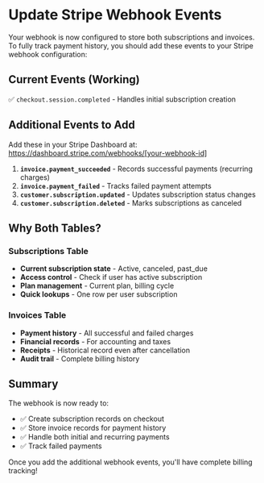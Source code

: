 # Update Stripe Webhook Events

Your webhook is now configured to store both subscriptions and invoices. To fully track payment history, you should add these events to your Stripe webhook configuration:

## Current Events (Working)
✅ `checkout.session.completed` - Handles initial subscription creation

## Additional Events to Add
Add these in your Stripe Dashboard at:
https://dashboard.stripe.com/webhooks/[your-webhook-id]

1. **`invoice.payment_succeeded`** - Records successful payments (recurring charges)
2. **`invoice.payment_failed`** - Tracks failed payment attempts  
3. **`customer.subscription.updated`** - Updates subscription status changes
4. **`customer.subscription.deleted`** - Marks subscriptions as canceled

## Why Both Tables?

### Subscriptions Table
- **Current subscription state** - Active, canceled, past_due
- **Access control** - Check if user has active subscription
- **Plan management** - Current plan, billing cycle
- **Quick lookups** - One row per user subscription

### Invoices Table  
- **Payment history** - All successful and failed charges
- **Financial records** - For accounting and taxes
- **Receipts** - Historical record even after cancellation
- **Audit trail** - Complete billing history

## Summary
The webhook is now ready to:
- ✅ Create subscription records on checkout
- ✅ Store invoice records for payment history
- ✅ Handle both initial and recurring payments
- ✅ Track failed payments

Once you add the additional webhook events, you'll have complete billing tracking!